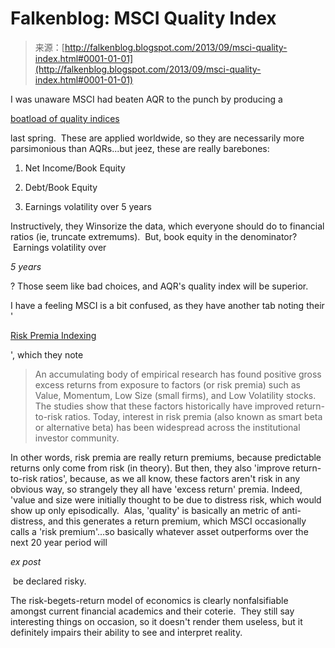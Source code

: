 <!--yml
category: 未分类
date: 2024-05-12 20:01:52
-->

# Falkenblog: MSCI Quality Index

> 来源：[http://falkenblog.blogspot.com/2013/09/msci-quality-index.html#0001-01-01](http://falkenblog.blogspot.com/2013/09/msci-quality-index.html#0001-01-01)

I was unaware MSCI had beaten AQR to the punch by producing a

[boatload of quality indices](http://www.msci.com/products/indices/strategy/risk_premia/quality/)

last spring.  These are applied worldwide, so they are necessarily more parsimonious than AQRs...but jeez, these are really barebones:

1) Net Income/Book Equity

2) Debt/Book Equity

3) Earnings volatility over 5 years

Instructively, they Winsorize the data, which everyone should do to financial ratios (ie, truncate extremums).  But, book equity in the denominator?  Earnings volatility over

*5 years*

? Those seem like bad choices, and AQR's quality index will be superior.

I have a feeling MSCI is a bit confused, as they have another tab noting their '

[Risk Premia Indexing](http://www.msci.com/resources/event/webinar/risk_premia_indexing_the_large-scale_investor_perspective.html)

', which they note

> An accumulating body of empirical research has found positive gross excess returns from exposure to factors (or risk premia) such as Value, Momentum, Low Size (small firms), and Low Volatility stocks. The studies show that these factors historically have improved return-to-risk ratios. Today, interest in risk premia (also known as smart beta or alternative beta) has been widespread across the institutional investor community.

In other words, risk premia are really return premiums, because predictable returns only come from risk (in theory). But then, they also 'improve return-to-risk ratios', because, as we all know, these factors aren't risk in any obvious way, so strangely they all have 'excess return' premia. Indeed, 'value and size were initially thought to be due to distress risk, which would show up only episodically.  Alas, 'quality' is basically an metric of anti-distress, and this generates a return premium, which MSCI occasionally calls a 'risk premium'...so basically whatever asset outperforms over the next 20 year period will 

*ex post*

 be declared risky.  

The risk-begets-return model of economics is clearly nonfalsifiable amongst current financial academics and their coterie.  They still say interesting things on occasion, so it doesn't render them useless, but it definitely impairs their ability to see and interpret reality.